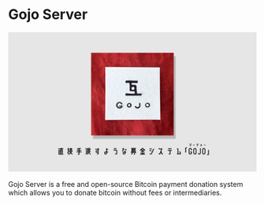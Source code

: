 # **Gojo Server**

![Gojo Server](img/Gojo_logo1.JPG)

Gojo Server is a free and open-source Bitcoin payment donation system which allows you to donate bitcoin without fees or intermediaries.

